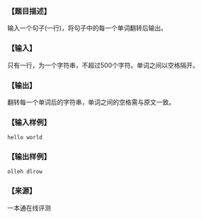 ### 【题目描述】

输入一个句子(一行)，将句子中的每一个单词翻转后输出。

### 【输入】

只有一行，为一个字符串，不超过500个字符。单词之间以空格隔开。

### 【输出】

翻转每一个单词后的字符串，单词之间的空格需与原文一致。

### 【输入样例】

```
hello world
```

### 【输出样例】

```
olleh dlrow
```


 ### 【来源】

 一本通在线评测 
